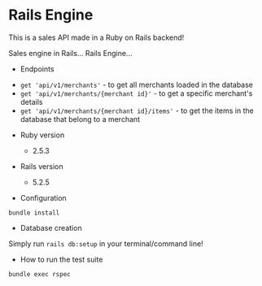 # Rails Engine

This is a sales API made in a Ruby on Rails backend!

Sales engine in Rails... Rails Engine...

* Endpoints
- `get 'api/v1/merchants'` - to get all merchants loaded in the database
- `get 'api/v1/merchants/{merchant id}'` - to get a specific merchant's details
- `get 'api/v1/merchants/{merchant id}/items'` - to get the items in the database that belong to a merchant

* Ruby version
  * 2.5.3

* Rails version
  * 5.2.5

* Configuration

`bundle install`

* Database creation

Simply run `rails db:setup` in your terminal/command line!

* How to run the test suite

`bundle exec rspec`

